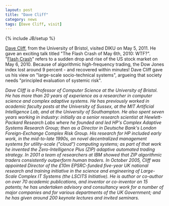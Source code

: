 ```yaml
---
layout: post
title: "Dave Cliff"
category: news
tags: [Dave Cliff, visit]
---
```

{% include JB/setup %}

[Dave Cliff](http://www.cs.bris.ac.uk/~dc), from the University of
Bristol, visited DIKU on May 5, 2011. He gave an exciting talk titled
"The Flash Crash of May 6th, 2010: WTF?". "[Flash
Crash](http://en.wikipedia.org/wiki/2010_Flash_Crash)" refers to a
sudden drop and rise of the US stock market on May 6, 2010. Because of
algorithmic high-frequency trading, the Dow Jones index lost around 9
percent - and recovered within minutes! Dave Cliff gave us his view on
"large-scale socio-technical systems", argueing that society needs
"principled evaluation of systemic risk".

_Dave Cliff is a Professor of Computer Science at the University of
Bristol. He has more than 20 years of experience as a researcher in
computer science and complex adaptive systems. He has previously
worked in academic faculty posts at the University of Sussex, at the
MIT Artificial Intelligence Lab, and at the University of
Southampton. He also spent seven years working in industry: initially
as a senior research scientist at Hewlett-Packard Research Labs where
he founded and led HP's Complex Adaptive Systems Research Group; then
as a Director in Deutsche Bank's London Foreign-Exchange Complex Risk
Group. His research for HP included early work, in the mid-to-late
1990s, on novel decentralized management systems for utility-scale
("cloud") computing systems; as part of that work he invented the
Zero-Intelligence Plus (ZIP) adaptive automated trading strategy. In
2001 a team of researchers at IBM showed that ZIP algorithmic traders
consistently outperform human traders. In October 2005, Cliff was
appointed Director of the £10m EPSRC-funded five-year UK national
research and training initiative in the science and engineering of
Large-Scale Complex IT Systems (the LSCITS Initiative). He is author
or co-author on over 70 academic publications, and inventor or
co-inventor on 15 patents; he has undertaken advisory and consultancy
work for a number of major companies and for various departments of
the UK Government; and he has given around 200 keynote lectures and
invited seminars._
